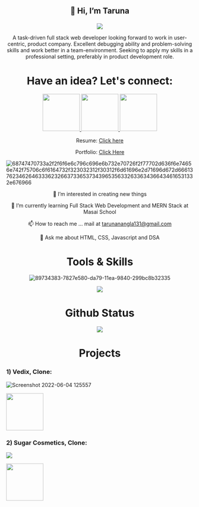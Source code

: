 <p align="center">

<h2 align="center">
 
 👋 Hi, I’m Taruna 

</h2>
 
 </p>
<div align="center">

 ![](https://komarev.com/ghpvc/?username=your-github-username&color=green)

</div>

 <div align="center">

A task-driven full stack web developer looking forward to work in user-centric, product company. Excellent debugging ability and problem-solving skills and work better in a team-environment. Seeking to apply my skills in a professional setting, preferably in product development role.
</div>       


<h1 align="center" >Have an idea? Let's connect:</h1>


<div  align="center" gap="20px">
<a href="https://www.linkedin.com/in/taruna-nangla-463a6a195/">
<img width="100px" src="https://img.shields.io/badge/-%2312100E.svg?&logo=linkedin&logoColor=white" />
</a>

 <a href="https://medium.com/@tarunanangla131">
<img  width="100px" src="https://img.shields.io/badge/-%2312100E.svg?&logo=medium&logoColor=white" />
</a>


 


<a href="https://github.com/tarunaNangla">
<img  width="100px" src="https://img.shields.io/badge/-%2312100E.svg?&logo=github&logoColor=white" />
</a>
 

 
 



</div>


<div align="center">

 Resume: 
<a href="https://drive.google.com/file/d/1IGq3guE5WTNbR5Dcc0_neATVDO9RR5by/view?usp=sharing">Click here</a>

Portfolio: 
<a href="https://taruna.netlify.app/"> Click Here</a>
 
 </div>

![68747470733a2f2f6f6e6c796c696e6b732e70726f2f77702d636f6e74656e742f75706c6f6164732f323032312f30312f6d61696e2d71696d672d66613762346264633362326637336537343965356332633634366434616531332e676966](https://user-images.githubusercontent.com/99668292/163003485-277d81f8-948e-40a8-b89f-5ff01ae483c0.gif)

<div   align="center">
 
👀 I’m interested in creating new things

🌱 I’m currently learning Full Stack Web Development and MERN Stack at Masai School

📫 How to reach me ... mail at tarunanangla131@gmail.com

💬 Ask me about HTML, CSS, Javascript and DSA
 
 </div>

 <h1 align="center">Tools & Skills</h1>

<div align="center"> 

![89734383-7827e580-da79-11ea-9840-299bc8b32335](https://user-images.githubusercontent.com/99668292/163000603-d1c4922b-c36c-49c0-9abd-90dddcbf08a5.jpg)

</div>

<div align="center">

 
 <img src="https://camo.githubusercontent.com/d4ee55abcd7ef033dbfc760d660b7398b4e6579c061432cdf481fe58f4e6a8f4/68747470733a2f2f6769746875622d726561646d652d73746174732e76657263656c2e6170702f6170692f746f702d6c616e67733f757365726e616d653d766169626861766a617277656b6172353532362673686f775f69636f6e733d74727565266c6f63616c653d656e266c61796f75743d636f6d70616374"></img>

</div>


<div align="center">
 
 <h1>Github Status</h1>
 
 
 <img src="https://user-images.githubusercontent.com/6661165/92327052-d99b9e00-f091-11ea-9a24-c7ec86982370.png"></img>
 
 </div>
                   




 <h1 align="center" >Projects</h1>
 
 
<h3> 
 1) Vedix, Clone:
</h3>






![Screenshot 2022-06-04 125557](https://user-images.githubusercontent.com/99668292/172027050-e0067d79-23b1-44e9-b941-d59443bd53ac.jpg)


 

 
 <a href='https://harmonious-florentine-0b7b40.netlify.app/' isExternal>
                 <Image width="100px" src="https://img.shields.io/badge/-Deployed_link-black"></Image>
               </a>
 

 
 <h3>
 2) Sugar Cosmetics, Clone:
</h3>
 
  

<img src="https://user-images.githubusercontent.com/99668292/170827979-e129a5dd-b6a3-4d66-8297-7e9f2d2f6230.jpg"></img>
 
 

 
 <a href='https://621b75a70877afa17c5e0be8--sleepy-goldwasser-74018a.netlify.app/home.html' isExternal>
                 <Image width="100px" src="https://img.shields.io/badge/-Deployed_link-black"></Image>
               </a>
 

 
 
 

 
 
    
  



               
                  
